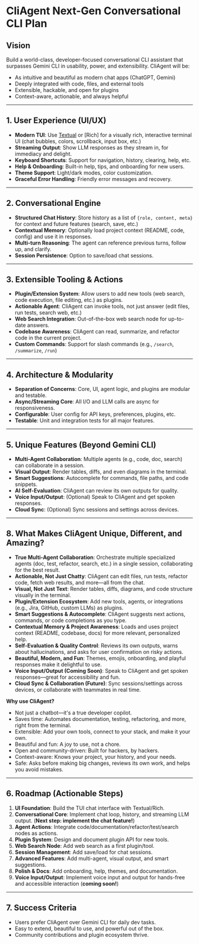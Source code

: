 # CliAgent Next-Gen Conversational CLI Plan

## Vision
Build a world-class, developer-focused conversational CLI assistant that surpasses Gemini CLI in usability, power, and extensibility. CliAgent will be:
- As intuitive and beautiful as modern chat apps (ChatGPT, Gemini)
- Deeply integrated with code, files, and external tools
- Extensible, hackable, and open for plugins
- Context-aware, actionable, and always helpful

---

## 1. User Experience (UI/UX)
- **Modern TUI**: Use [Textual](https://github.com/Textualize/textual) or [Rich] for a visually rich, interactive terminal UI (chat bubbles, colors, scrollback, input box, etc.)
- **Streaming Output**: Show LLM responses as they stream in, for immediacy and delight.
- **Keyboard Shortcuts**: Support for navigation, history, clearing, help, etc.
- **Help & Onboarding**: Built-in help, tips, and onboarding for new users.
- **Theme Support**: Light/dark modes, color customization.
- **Graceful Error Handling**: Friendly error messages and recovery.

---

## 2. Conversational Engine
- **Structured Chat History**: Store history as a list of `{role, content, meta}` for context and future features (search, save, etc.)
- **Contextual Memory**: Optionally load project context (README, code, config) and use it in responses.
- **Multi-turn Reasoning**: The agent can reference previous turns, follow up, and clarify.
- **Session Persistence**: Option to save/load chat sessions.

---

## 3. Extensible Tooling & Actions
- **Plugin/Extension System**: Allow users to add new tools (web search, code execution, file editing, etc.) as plugins.
- **Actionable Agent**: CliAgent can invoke tools, not just answer (edit files, run tests, search web, etc.)
- **Web Search Integration**: Out-of-the-box web search node for up-to-date answers.
- **Codebase Awareness**: CliAgent can read, summarize, and refactor code in the current project.
- **Custom Commands**: Support for slash commands (e.g., `/search`, `/summarize`, `/run`)

---

## 4. Architecture & Modularity
- **Separation of Concerns**: Core, UI, agent logic, and plugins are modular and testable.
- **Async/Streaming Core**: All I/O and LLM calls are async for responsiveness.
- **Configurable**: User config for API keys, preferences, plugins, etc.
- **Testable**: Unit and integration tests for all major features.

---

## 5. Unique Features (Beyond Gemini CLI)
- **Multi-Agent Collaboration**: Multiple agents (e.g., code, doc, search) can collaborate in a session.
- **Visual Output**: Render tables, diffs, and even diagrams in the terminal.
- **Smart Suggestions**: Autocomplete for commands, file paths, and code snippets.
- **AI Self-Evaluation**: CliAgent can review its own outputs for quality.
- **Voice Input/Output**: (Optional) Speak to CliAgent and get spoken responses.
- **Cloud Sync**: (Optional) Sync sessions and settings across devices.

---

## 8. What Makes CliAgent Unique, Different, and Amazing?

- **True Multi-Agent Collaboration**: Orchestrate multiple specialized agents (doc, test, refactor, search, etc.) in a single session, collaborating for the best result.
- **Actionable, Not Just Chatty**: CliAgent can edit files, run tests, refactor code, fetch web results, and more—all from the chat.
- **Visual, Not Just Text**: Render tables, diffs, diagrams, and code structure visually in the terminal.
- **Plugin/Extension Ecosystem**: Add new tools, agents, or integrations (e.g., Jira, GitHub, custom LLMs) as plugins.
- **Smart Suggestions & Autocomplete**: CliAgent suggests next actions, commands, or code completions as you type.
- **Contextual Memory & Project Awareness**: Loads and uses project context (README, codebase, docs) for more relevant, personalized help.
- **Self-Evaluation & Quality Control**: Reviews its own outputs, warns about hallucinations, and asks for user confirmation on risky actions.
- **Beautiful, Modern, and Fun**: Themes, emojis, onboarding, and playful responses make it delightful to use.
- **Voice Input/Output (Coming Soon)**: Speak to CliAgent and get spoken responses—great for accessibility and fun.
- **Cloud Sync & Collaboration (Future)**: Sync sessions/settings across devices, or collaborate with teammates in real time.

**Why use CliAgent?**
- Not just a chatbot—it's a true developer copilot.
- Saves time: Automates documentation, testing, refactoring, and more, right from the terminal.
- Extensible: Add your own tools, connect to your stack, and make it your own.
- Beautiful and fun: A joy to use, not a chore.
- Open and community-driven: Built for hackers, by hackers.
- Context-aware: Knows your project, your history, and your needs.
- Safe: Asks before making big changes, reviews its own work, and helps you avoid mistakes.

---

## 6. Roadmap (Actionable Steps)
1. **UI Foundation**: Build the TUI chat interface with Textual/Rich.
2. **Conversational Core**: Implement chat loop, history, and streaming LLM output. (**Next step: implement the chat feature!**)
3. **Agent Actions**: Integrate code/documentation/refactor/test/search nodes as actions.
4. **Plugin System**: Design and document plugin API for new tools.
5. **Web Search Node**: Add web search as a first plugin/tool.
6. **Session Management**: Add save/load for chat sessions.
7. **Advanced Features**: Add multi-agent, visual output, and smart suggestions.
8. **Polish & Docs**: Add onboarding, help, themes, and documentation.
9. **Voice Input/Output**: Implement voice input and output for hands-free and accessible interaction (**coming soon!**)

---

## 7. Success Criteria
- Users prefer CliAgent over Gemini CLI for daily dev tasks.
- Easy to extend, beautiful to use, and powerful out of the box.
- Community contributions and plugin ecosystem thrive. 